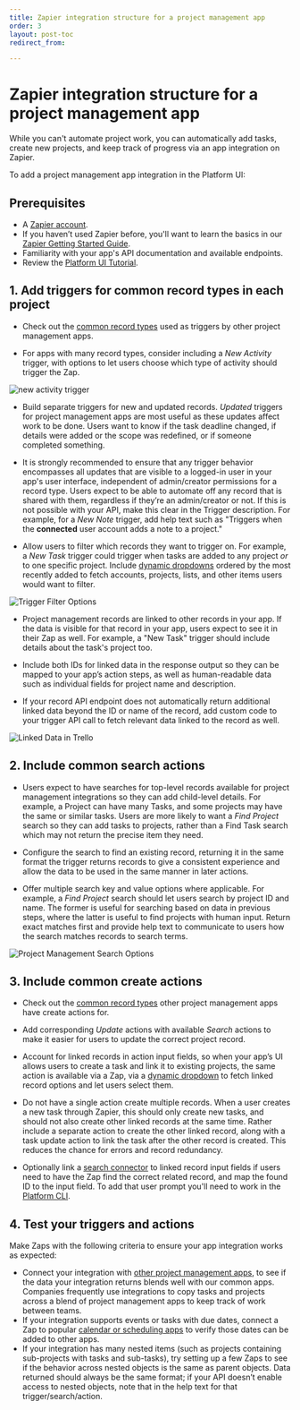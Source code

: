 ```yaml
---
title: Zapier integration structure for a project management app
order: 3
layout: post-toc
redirect_from: 

---
```


# Zapier integration structure for a project management app

While you can't automate project work, you can automatically add tasks, create new projects, and keep track of progress via an app integration on Zapier.

To add a project management app integration in the Platform UI:

## Prerequisites 

- A [Zapier account](https://zapier.com/sign-up).
- If you haven’t used Zapier before, you'll want to learn the basics in our [Zapier Getting Started Guide](https://zapier.com/learn/zapier-quick-start-guide/).
- Familiarity with your app's API documentation and available endpoints.
- Review the [Platform UI Tutorial](https://platform.zapier.com/quickstart/ui-tutorial). 

## 1. Add triggers for common record types in each project

- Check out the [common record types](https://platform.zapier.com/build/recommended-integration-features#project-management) used as triggers by other project management apps. 

- For apps with many record types, consider including a _New Activity_ trigger, with options to let users choose which type of activity should trigger the Zap.

![new activity trigger](https://cdn.zappy.app/b34f31e26be51d5581f2a669c62c8d14.png)

- Build separate triggers for new and updated records. _Updated_ triggers for project management apps are most useful as these updates affect work to be done. Users want to know if the task deadline changed, if details were added or the scope was redefined, or if someone completed something.

- It is strongly recommended to ensure that any trigger behavior encompasses all updates that are visible to a logged-in user in your app's user interface, independent of admin/creator permissions for a record type. Users expect to be able to automate off any record that is shared with them, regardless if they’re an admin/creator or not. If this is not possible with your API, make this clear in the Trigger description. For example, for a _New Note_ trigger, add help text such as "Triggers when the **connected** user account adds a note to a project."

- Allow users to filter which records they want to trigger on. For example, a _New Task_ trigger could trigger when tasks are added to any project _or_ to one specific project. Include [dynamic dropdowns](https://platform.zapier.com/build/input-designer#dynamic-dropdown) ordered by the most recently added to fetch accounts, projects, lists, and other items users would want to filter.

![Trigger Filter Options](https://cdn.zappy.app/fe08bdcbf666e8f2961f0c2b3932b460.png)

- Project management records are linked to other records in your app. If the data is visible for that record in your app, users expect to see it in their Zap as well. For example, a "New Task" trigger should include details about the task's project too. 

- Include both IDs for linked data in the response output so they can be mapped to your app’s action steps, as well as human-readable data such as individual fields for project name and description.

- If your record API endpoint does not automatically return additional linked data beyond the ID or name of the record, add custom code to your trigger API call to fetch relevant data linked to the record as well.

![Linked Data in Trello](https://cdn.zappy.app/3f2f5450c1c7981b41a4d2234047bfaa.png)

## 2. Include common search actions

- Users expect to have searches for top-level records available for project management integrations so they can add child-level details. For example, a Project can have many Tasks, and some projects may have the same or similar tasks. Users are more likely to want a _Find Project_ search so they can add tasks to projects, rather than a Find Task search which may not return the precise item they need.

- Configure the search to find an existing record, returning it in the same format the trigger returns records to give a consistent experience and allow the data to be used in the same manner in later actions.

- Offer multiple search key and value options where applicable. For example, a _Find Project_ search should let users search by project ID and name. The former is useful for searching based on data in previous steps, where the latter is useful to find projects with human input. Return exact matches first and provide help text to communicate to users how the search matches records to search terms.

![Project Management Search Options](https://cdn.zappy.app/542be79e48ccbd6d12e43646690dcebb.png)

## 3. Include common create actions

- Check out the [common record types](https://platform.zapier.com/build/recommended-integration-features#project-management) other project management apps have create actions for.  

- Add corresponding _Update_ actions with available _Search_ actions to make it easier for users to update the correct project record. 

- Account for linked records in action input fields, so when your app’s UI allows users to create a task and link it to existing projects, the same action is available via a Zap, via a [dynamic dropdown](https://platform.zapier.com/build/input-designer#dynamic-dropdown) to fetch linked record options and let users select them. 

- Do not have a single action create multiple records. When a user creates a new task through Zapier, this should only create new tasks, and should not also create other linked records at the same time. Rather include a separate action to create the other linked record, along with a task update action to link the task after the other record is created. This reduces the chance for errors and record redundancy.

- Optionally link a [search connector](https://cdn.zappy.app/99829074f857d0938c0ba7b3c5e97e84.png) to linked record input fields if users need to have the Zap find the correct related record, and map the found ID to the input field. To add that user prompt you'll need to work in the [Platform CLI](https://github.com/zapier/zapier-platform/blob/main/packages/cli/README.md#search-powered-fields). 

## 4. Test your triggers and actions

Make Zaps with the following criteria to ensure your app integration works as expected:

- Connect your integration with [other project management apps](https://zapier.com/apps/categories/project-management), to see if the data your integration returns blends well with our common apps. Companies frequently use integrations to copy tasks and projects across a blend of project management apps to keep track of work between teams.
- If your integration supports events or tasks with due dates, connect a Zap to popular [calendar or scheduling apps](https://zapier.com/apps/categories/calendar) to verify those dates can be added to other apps. 
- If your integration has many nested items (such as projects containing sub-projects with tasks and sub-tasks), try setting up a few Zaps to see if the behavior across nested objects is the same as parent objects. Data returned should always be the same format; if your API doesn’t enable access to nested objects, note that in the help text for that trigger/search/action.
